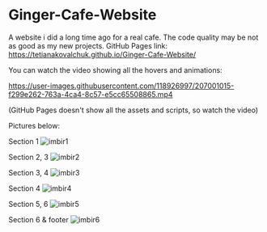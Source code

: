 # Ginger-Cafe-Website
A website i did a long time ago for a real cafe. The code quality may be not as good as my new projects. GitHub Pages link: https://tetianakovalchuk.github.io/Ginger-Cafe-Website/


You can watch the video showing all the hovers and animations:

https://user-images.githubusercontent.com/118926997/207001015-f299e262-763a-4ca4-8c57-e5cc65508865.mp4

(GitHub Pages doesn't show all the assets and scripts, so watch the video)

Pictures below:

Section 1
![imbir1](https://user-images.githubusercontent.com/118926997/207001038-f737c5ed-16ae-484b-8ccb-c8aa15588894.png)

Section 2, 3
![imbir2](https://user-images.githubusercontent.com/118926997/207001056-4b756056-1929-4012-ac6e-8999c41dddd8.png)

Section 3, 4
![imbir3](https://user-images.githubusercontent.com/118926997/207001067-47a20524-b789-4a79-852c-abe0c867ea9d.png)

Section 4
![imbir4](https://user-images.githubusercontent.com/118926997/207001076-4bd947bc-f157-4dc9-af9e-2bfb9005ed97.png)

Section 5, 6
![imbir5](https://user-images.githubusercontent.com/118926997/207001087-cad08c4a-b117-4d86-8d86-a67b01102e75.png)

Section 6 & footer
![imbir6](https://user-images.githubusercontent.com/118926997/207001100-920c9846-7069-4b13-8f04-eae103894fa9.png)
